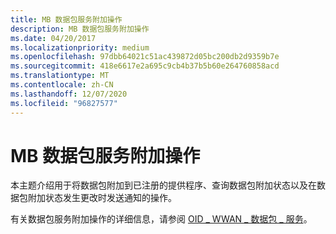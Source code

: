 ```yaml
---
title: MB 数据包服务附加操作
description: MB 数据包服务附加操作
ms.date: 04/20/2017
ms.localizationpriority: medium
ms.openlocfilehash: 97dbb64021c51ac439872d05bc200db2d9359b7e
ms.sourcegitcommit: 418e6617e2a695c9cb4b37b5b60e264760858acd
ms.translationtype: MT
ms.contentlocale: zh-CN
ms.lasthandoff: 12/07/2020
ms.locfileid: "96827577"
---
```

# <a name="mb-packet-service-attach-operations"></a>MB 数据包服务附加操作


本主题介绍用于将数据包附加到已注册的提供程序、查询数据包附加状态以及在数据包附加状态发生更改时发送通知的操作。

有关数据包服务附加操作的详细信息，请参阅 [OID \_ WWAN \_ 数据包 \_ 服务](./oid-wwan-packet-service.md)。

 

